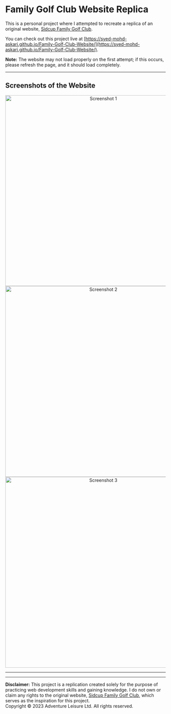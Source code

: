 # Family Golf Club Website Replica

This is a personal project where I attempted to recreate a replica of an original website, [Sidcup Family Golf Club](https://sidcupfamilygolf.com/).

You can check out this project live at [https://syed-mohd-askari.github.io/Family-Golf-Club-Website/](https://syed-mohd-askari.github.io/Family-Golf-Club-Website/).

**Note:** The website may not load properly on the first attempt; if this occurs, please refresh the page, and it should load completely.

<hr/>

## Screenshots of the Website

<div align="center">
  <img src="https://github.com/syed-mohd-askari/Family-Golf-Club-Website/assets/82087982/30001e65-52b1-469c-9f0e-352f6b6b1dca.png" alt="Screenshot 1" width="600">
</div>

<div align="center">
  <img src="https://github.com/syed-mohd-askari/Family-Golf-Club-Website/assets/82087982/c2ccb2a0-03f2-463e-a531-696674715baa.png" alt="Screenshot 2" width="600">
</div>

<div align="center">
  <img src="https://github.com/syed-mohd-askari/Family-Golf-Club-Website/assets/82087982/452751c9-f1a1-4fe0-a54d-aa0e0efafee4.png" alt="Screenshot 3" width="600">
</div>

<hr/>


<hr/>

**Disclaimer:** This project is a replication created solely for the purpose of practicing web development skills and gaining knowledge. I do not own or claim any rights to the original website, [Sidcup Family Golf Club](https://sidcupfamilygolf.com/), which serves as the inspiration for this project.<br/>
Copyright © 2023 Adventure Leisure Ltd. All rights reserved.



